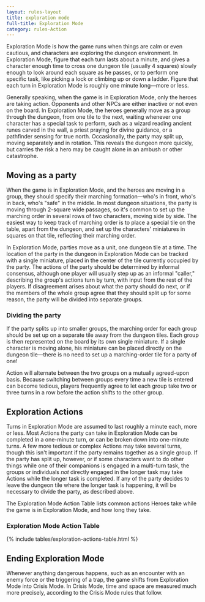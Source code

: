 ```yaml
---
layout: rules-layout
title: exploration mode
full-title: Exploration Mode
category: rules-Action
---
```


Exploration Mode is how the game runs when things are calm or even cautious, and characters are exploring the dungeon environment. In Exploration Mode, figure that each turn lasts about a minute, and gives a character enough time to cross one dungeon tile (usually 4 squares) slowly enough to look around each square as he passes, or to perform one specific task, like picking a lock or climbing up or down a ladder. Figure that each turn in Exploration Mode is roughly one minute long&mdash;more or less.

Generally speaking, when the game is in Exploration Mode, only the heroes are taking action. Opponents and other NPCs are either inactive or not even on the board. In Exploration Mode, the heroes generally move as a group through the dungeon, from one tile to the next, waiting whenever one character has a special task to perform, such as a wizard reading ancient runes carved in the wall, a priest praying for divine guidance, or a pathfinder sensing for true north. Occasionally, the party may split up, moving separately and in rotation. This reveals the dungeon more quickly, but carries the risk a hero may be caught alone in an ambush or other catastrophe.

## Moving as a party
When the game is in Exploration Mode, and the heroes are moving in a group, they should specify their marching formation&mdash;who's in front, who's in back, who's "safe" in the middle. In most dungeon situations, the party is moving through 2-square wide passages, so it's common to set up the marching order in several rows of two characters, moving side by side. The easiest way to keep track of marching order is to place a special tile on the table, apart from the dungeon, and set up the characters' miniatures in squares on that tile, reflecting their marching order.

In Exploration Mode, parties move as a unit, one dungeon tile at a time. The location of the party in the dungeon in Exploration Mode can be tracked with a single miniature, placed in the center of the tile currently occupied by the party. The actions of the party should be determined by informal consensus, although one player will usually step up as an informal "caller," describing the group's actions turn by turn, with input from the rest of the players. If disagreement arises about what the party should do next, or if the members of the whole group agree that they should split up for some reason, the party will be divided into separate groups.

### Dividing the party
If the party splits up into smaller groups, the marching order for each group should be set up on a separate tile away from the dungeon tiles. Each group is then represented on the board by its own single miniature. If a single character is moving alone, his miniature can be placed directly on the dungeon tile&mdash;there is no need to set up a marching-order tile for a party of one!

Action will alternate between the two groups on a mutually agreed-upon basis. Because switching between groups every time a new tile is entered can become tedious, players frequently agree to let each group take two or three turns in a row before the action shifts to the other group.

## Exploration Actions
Turns in Exploration Mode are assumed to last roughly a minute each, more or less. Most Actions the party can take in Exploration Mode can be completed in a one-minute turn, or can be broken down into one-minute turns. A few more tedious or complex Actions may take several turns, though this isn't important if the party remains together as a single group. If the party has split up, however, or if some characters want to do other things while one of their companions is engaged in a multi-turn task, the groups or individuals _not_ directly engaged in the longer task may take Actions while the longer task is completed. If any of the party decides to leave the dungeon tile where the longer task is happening, it will be necessary to divide the party, as described above.

The Exploration Mode Action Table lists common actions Heroes take while the game is in Exploration Mode, and how long they take.

### Exploration Mode Action Table
{% include tables/exploration-actions-table.html %}

## Ending Exploration Mode
Whenever anything dangerous happens, such as an encounter with an enemy force or the triggering of a trap, the game shifts from Exploration Mode into Crisis Mode. In Crisis Mode, time and space are measured much more precisely, according to the Crisis Mode rules that follow.
